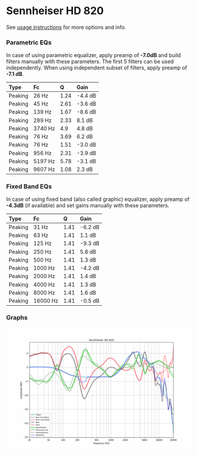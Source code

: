 # Sennheiser HD 820
See [usage instructions](https://github.com/jaakkopasanen/AutoEq#usage) for more options and info.

### Parametric EQs
In case of using parametric equalizer, apply preamp of **-7.0dB** and build filters manually
with these parameters. The first 5 filters can be used independently.
When using independent subset of filters, apply preamp of **-7.1 dB**.

| Type    | Fc      |    Q | Gain    |
|:--------|:--------|:-----|:--------|
| Peaking | 26 Hz   | 1.24 | -4.4 dB |
| Peaking | 45 Hz   | 2.61 | -3.6 dB |
| Peaking | 139 Hz  | 1.67 | -8.6 dB |
| Peaking | 289 Hz  | 2.33 | 8.1 dB  |
| Peaking | 3740 Hz | 4.9  | 4.8 dB  |
| Peaking | 76 Hz   | 3.69 | 6.2 dB  |
| Peaking | 76 Hz   | 1.51 | -3.0 dB |
| Peaking | 956 Hz  | 2.31 | -3.9 dB |
| Peaking | 5197 Hz | 5.78 | -3.1 dB |
| Peaking | 9607 Hz | 1.08 | 2.3 dB  |

### Fixed Band EQs
In case of using fixed band (also called graphic) equalizer, apply preamp of **-4.3dB**
(if available) and set gains manually with these parameters.

| Type    | Fc       |    Q | Gain    |
|:--------|:---------|:-----|:--------|
| Peaking | 31 Hz    | 1.41 | -6.2 dB |
| Peaking | 63 Hz    | 1.41 | 1.1 dB  |
| Peaking | 125 Hz   | 1.41 | -9.3 dB |
| Peaking | 250 Hz   | 1.41 | 5.8 dB  |
| Peaking | 500 Hz   | 1.41 | 1.3 dB  |
| Peaking | 1000 Hz  | 1.41 | -4.2 dB |
| Peaking | 2000 Hz  | 1.41 | 1.4 dB  |
| Peaking | 4000 Hz  | 1.41 | 1.3 dB  |
| Peaking | 8000 Hz  | 1.41 | 1.6 dB  |
| Peaking | 16000 Hz | 1.41 | -0.5 dB |

### Graphs
![](./Sennheiser%20HD%20820.png)